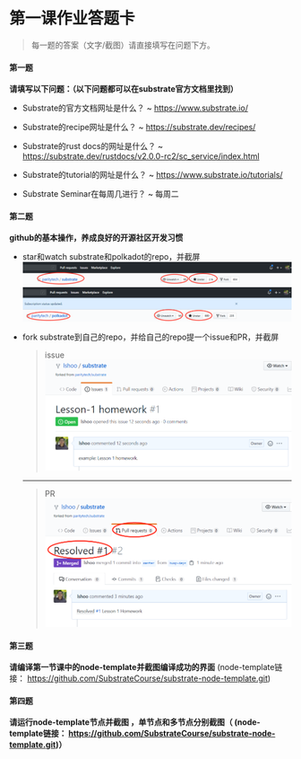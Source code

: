 # 第一课作业答题卡

> 每一题的答案（文字/截图）请直接填写在问题下方。

#### 第一题

**请填写以下问题：（以下问题都可以在substrate官方文档里找到）**

- Substrate的官方文档网址是什么？
  ~ https://www.substrate.io/
  

- Substrate的recipe网址是什么？
  ~ https://substrate.dev/recipes/
  

- Substrate的rust docs的网址是什么？
  ~ https://substrate.dev/rustdocs/v2.0.0-rc2/sc_service/index.html 
  

- Substrate的tutorial的网址是什么？
  ~ https://www.substrate.io/tutorials/
  

- Substrate Seminar在每周几进行？
  ~ 每周二




#### 第二题

**github的基本操作，养成良好的开源社区开发习惯**

- star和watch substrate和polkadot的repo，并截屏
  ![star](./images/substrate-star.png)
  ![star](./images/polkadot-star.png)
  
- fork substrate到自己的repo，并给自己的repo提一个issue和PR，并截屏
  >issue
  ![issue](./images/lesson-1-issue.png)
  
  ---
  
  >PR
  ![pr](./images/lesson-1-pr.png)



#### 第三题

**请编译第一节课中的node-template并截图编译成功的界面** (node-template链接： https://github.com/SubstrateCourse/substrate-node-template.git)



#### 第四题

**请运行node-template节点并截图 ，单节点和多节点分别截图（ (node-template链接： https://github.com/SubstrateCourse/substrate-node-template.git)）**

